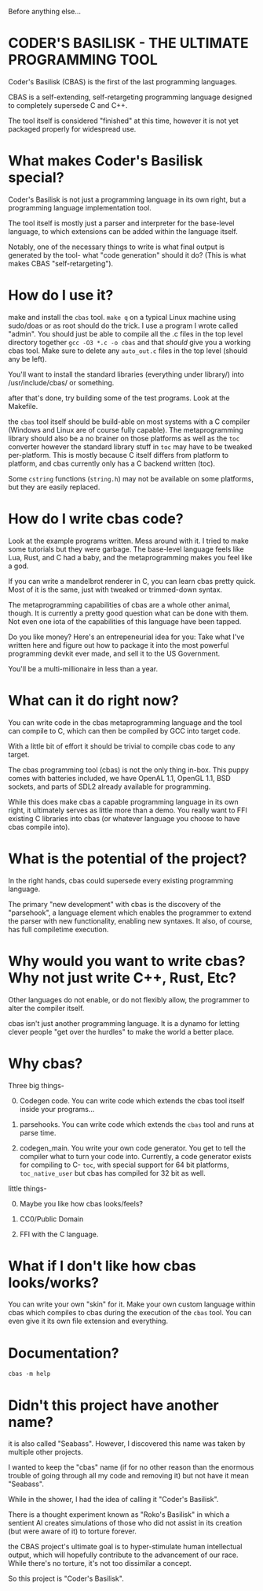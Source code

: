 Before anything else...

# CODER'S BASILISK - THE ULTIMATE PROGRAMMING TOOL

Coder's Basilisk (CBAS) is the first of the last programming languages.

CBAS is a self-extending, self-retargeting programming language designed
to completely supersede C and C++.

The tool itself is considered "finished" at this time, however it is not
yet packaged properly for widespread use.

# What makes Coder's Basilisk special?

Coder's Basilisk is not just a programming language in its own right,
but a programming language implementation tool.

The tool itself is mostly just a parser and interpreter for the base-level language,
to which extensions can be added within the language itself.

Notably, one of the necessary things to write is what final output is generated by the
tool- what "code generation" should it do? (This is what makes CBAS "self-retargeting").

# How do I use it?

make and install the `cbas` tool. `make q` on a typical Linux machine using sudo/doas or as root
should do the trick. I use a program I wrote called "admin". You should just be able to compile all
the .c files in the top level directory together `gcc -O3 *.c -o cbas` and that _should_ give you
a working cbas tool. Make sure to delete any `auto_out.c` files in the top level (should any
be left).

You'll want to install the standard libraries (everything under library/) into /usr/include/cbas/
or something. 

after that's done, try building some of the test programs. Look at the Makefile.

the `cbas` tool itself should be build-able on most systems with a C compiler (Windows and Linux are of course
fully capable). The metaprogramming library should also be a no brainer on those platforms as well as the `toc` 
converter however the standard library stuff in `toc` may have to be tweaked per-platform. This is mostly 
because C itself differs from platform
to platform, and cbas currently only has a C backend written (toc).

Some `cstring` functions (`string.h`) may not be available on some platforms, but they are
easily replaced.

# How do I write cbas code?

Look at the example programs written. Mess around with it. I tried to make some tutorials
but they were garbage. The base-level language feels like Lua, Rust, and C had a baby,
and the metaprogramming makes you feel like a god.

If you can write a mandelbrot renderer in C, you can learn cbas pretty quick. Most of it is the same,
just with tweaked or trimmed-down syntax.

The metaprogramming capabilities of cbas are a whole other animal, though. It is currently a pretty
good question what can be done with them. Not even one iota of the capabilities of this language have been
tapped.

Do you like money? Here's an entrepeneurial idea for you: Take what I've written here and figure out how
to package it into the most powerful programming devkit ever made, and sell it to the US Government.

You'll be a multi-millionaire in less than a year.

# What can it do right now?

You can write code in the cbas metaprogramming language and the tool can compile to C, which
can then be compiled by GCC into target code. 


With a little bit of effort it should be trivial to compile cbas code to any target.

The cbas programming tool (cbas) is not the only thing in-box. This puppy comes with
batteries included, we have OpenAL 1.1, OpenGL 1.1, BSD sockets, and parts of SDL2 already available
for programming.

While this does make cbas a capable programming language in its own right, it ultimately serves
as little more than a demo. You really want to FFI existing C libraries into cbas (or whatever
language you choose to have cbas compile into).


# What is the potential of the project?

In the right hands, cbas could supersede every existing programming language.

The primary "new development" with cbas is the discovery of the "parsehook",
a language element which enables the programmer to extend the parser with new
functionality, enabling new syntaxes. It also, of course, has full compiletime execution.

# Why would you want to write cbas? Why not just write C++, Rust, Etc?

Other languages do not enable, or do not flexibly allow, the programmer to alter the
compiler itself.

cbas isn't just another programming language. It is a dynamo for letting clever people
"get over the hurdles" to make the world a better place.


# Why cbas?

Three big things-

0. Codegen code. You can write code which extends the cbas tool itself inside your programs...

1. parsehooks. You can write code which extends the `cbas` tool and runs at parse time.

2. codegen_main. You write your own code generator. You get to tell the compiler what to turn
your code into. Currently, a code generator exists for compiling to C- `toc`, with special
support for 64 bit platforms, `toc_native_user` but cbas has compiled for 32 bit as well.

little things-

0. Maybe you like how cbas looks/feels?

1. CC0/Public Domain

2. FFI with the C language.



# What if I don't like how cbas looks/works?

You can write your own "skin" for it. Make your own custom language within cbas which
compiles to cbas during the execution of the `cbas` tool. You can even give it its own
file extension and everything.

# Documentation?

`cbas -m help`

# Didn't this project have another name?

it is also called "Seabass". However, I discovered this name was taken by multiple other projects.

I wanted to keep the "cbas" name (if for no other reason than the enormous trouble of going through
all my code and removing it) but not have it mean "Seabass".

While in the shower, I had the idea of calling it "Coder's Basilisk".

There is a thought experiment known as "Roko's Basilisk" in which a sentient AI creates simulations
of those who did not assist in its creation (but were aware of it) to torture forever.

the CBAS project's ultimate goal is to hyper-stimulate human intellectual output, which will hopefully
contribute to the advancement of our race. While there's no torture, it's not too dissimilar a concept.

So this project is "Coder's Basilisk".




